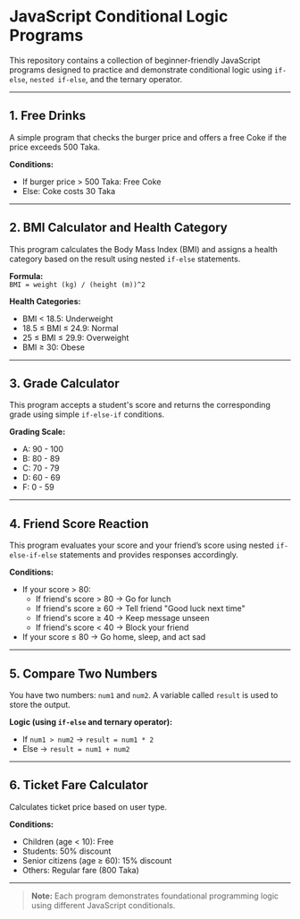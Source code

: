 # JavaScript Conditional Logic Programs

This repository contains a collection of beginner-friendly JavaScript programs designed to practice and demonstrate conditional logic using `if-else`, `nested if-else`, and the ternary operator.

---

## 1. Free Drinks

A simple program that checks the burger price and offers a free Coke if the price exceeds 500 Taka.

**Conditions:**
- If burger price > 500 Taka: Free Coke
- Else: Coke costs 30 Taka

---

## 2. BMI Calculator and Health Category

This program calculates the Body Mass Index (BMI) and assigns a health category based on the result using nested `if-else` statements.

**Formula:**  
`BMI = weight (kg) / (height (m))^2`

**Health Categories:**
- BMI < 18.5: Underweight
- 18.5 ≤ BMI ≤ 24.9: Normal
- 25 ≤ BMI ≤ 29.9: Overweight
- BMI ≥ 30: Obese

---

## 3. Grade Calculator

This program accepts a student's score and returns the corresponding grade using simple `if-else-if` conditions.

**Grading Scale:**
- A: 90 - 100
- B: 80 - 89
- C: 70 - 79
- D: 60 - 69
- F: 0 - 59

---

## 4. Friend Score Reaction

This program evaluates your score and your friend’s score using nested `if-else-if-else` statements and provides responses accordingly.

**Conditions:**

- If your score > 80:
  - If friend's score > 80 → Go for lunch
  - If friend's score ≥ 60 → Tell friend "Good luck next time"
  - If friend's score ≥ 40 → Keep message unseen
  - If friend's score < 40 → Block your friend
- If your score ≤ 80 → Go home, sleep, and act sad

---

## 5. Compare Two Numbers

You have two numbers: `num1` and `num2`. A variable called `result` is used to store the output.

**Logic (using `if-else` and ternary operator):**
- If `num1 > num2` → `result = num1 * 2`
- Else → `result = num1 + num2`

---

## 6. Ticket Fare Calculator

Calculates ticket price based on user type.

**Conditions:**
- Children (age < 10): Free
- Students: 50% discount
- Senior citizens (age ≥ 60): 15% discount
- Others: Regular fare (800 Taka)

---

> **Note:** Each program demonstrates foundational programming logic using different JavaScript conditionals.
